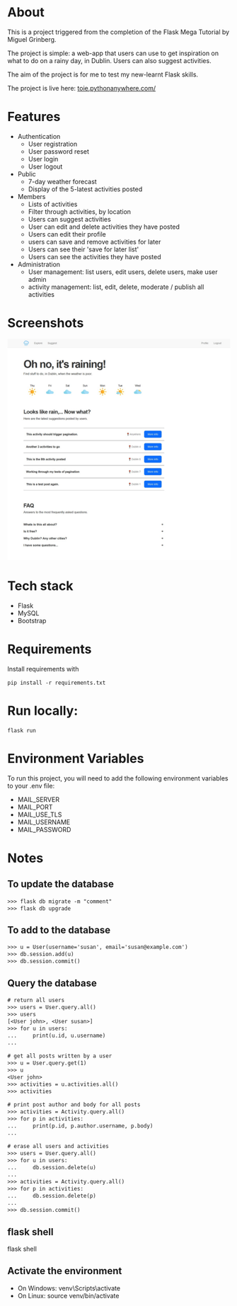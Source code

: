 # About 
This is a project triggered from the completion of the Flask Mega Tutorial by Miguel Grinberg. 

The project is simple: a web-app that users can use to get inspiration on what to do on a rainy day, in Dublin. Users can also suggest activities. 

The aim of the project is for me to test my new-learnt Flask skills. 

The project is live here: [toie.pythonanywhere.com/](https://toie.pythonanywhere.com/)

# Features
- Authentication
    - User registration 
    - User password reset 
    - User login
    - User logout
- Public
    - 7-day weather forecast
    - Display of the 5-latest activities posted
- Members
    - Lists of activities
    - Filter through activities, by location
    - Users can suggest activities
    - User can edit and delete activities they have posted
    - Users can edit their profile
    - users can save and remove activities for later
    - Users can see their 'save for later list'
    - Users can see the activities they have posted
- Administration
    - User management: list users, edit users, delete users, make user admin
    - activity management: list, edit, delete, moderate / publish all activities

# Screenshots
![index page](app/static/index.jpg)

# Tech stack
- Flask
- MySQL
- Bootstrap

# Requirements
Install requirements with 
```
pip install -r requirements.txt
```

# Run locally:
```
flask run 
```

# Environment Variables
To run this project, you will need to add the following environment variables to your .env file:

- MAIL_SERVER
- MAIL_PORT
- MAIL_USE_TLS
- MAIL_USERNAME
- MAIL_PASSWORD

# Notes
## To update the database
```
>>> flask db migrate -m "comment"
>>> flask db upgrade
```

## To add to the database
```
>>> u = User(username='susan', email='susan@example.com')
>>> db.session.add(u)
>>> db.session.commit()
```

## Query the database
```
# return all users
>>> users = User.query.all()
>>> users
[<User john>, <User susan>]
>>> for u in users:
...     print(u.id, u.username)
...
```

```
# get all posts written by a user
>>> u = User.query.get(1)
>>> u
<User john>
>>> activities = u.activities.all()
>>> activities
```

``` 
# print post author and body for all posts
>>> activities = Activity.query.all()
>>> for p in activities:
...     print(p.id, p.author.username, p.body)
...
```

```
# erase all users and activities
>>> users = User.query.all()
>>> for u in users:
...     db.session.delete(u)
...
>>> activities = Activity.query.all()
>>> for p in activities:
...     db.session.delete(p)
...
>>> db.session.commit()
```

## flask shell
flask shell

## Activate the environment
- On Windows: venv\Scripts\activate
- On Linux: source venv/bin/activate
